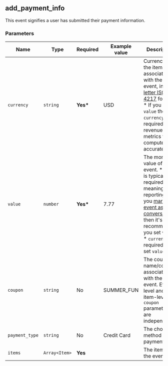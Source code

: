 ## add_payment_info

This event signifies a user has submitted their payment information.

### Parameters

| Name           | Type          | Required  | Example value | Description                                                                                                                                                                                                                                                                   |
| -------------- | ------------- | --------- | ------------- | ----------------------------------------------------------------------------------------------------------------------------------------------------------------------------------------------------------------------------------------------------------------------------- |
| `currency`     | `string`      | **Yes\*** | USD           | Currency of the items associated with the event, in [3-letter ISO 4217](https://en.wikipedia.org/wiki/ISO_4217#Active_codes) format. \* If you set `value` then `currency` is required for revenue metrics to be computed accurately.                                         |
| `value`        | `number`      | **Yes\*** | 7.77          | The monetary value of the event. \* `value` is typically required for meaningful reporting. If you [mark the event as a conversion](https://support.google.com/analytics/answer/9267568) then it's recommended you set `value`. \* `currency` is required if you set `value`. |
| `coupon`       | `string`      | No        | SUMMER_FUN   | The coupon name/code associated with the event. Event-level and item-level `coupon` parameters are independent.                                                                                                                                                               |
| `payment_type` | `string`      | No        | Credit Card   | The chosen method of payment.                                                                                                                                                                                                                                                 |
| `items`        | `Array<Item>` | **Yes**   |               | The items for the event.                                                                                                                                                                                                                                                      |
